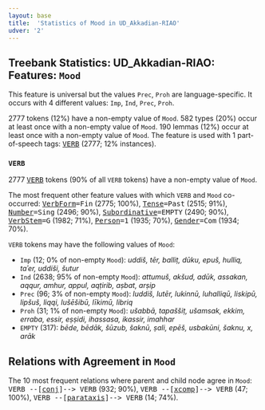```yaml
---
layout: base
title:  'Statistics of Mood in UD_Akkadian-RIAO'
udver: '2'
---
```


## Treebank Statistics: UD_Akkadian-RIAO: Features: `Mood`

This feature is universal but the values `Prec`, `Proh` are language-specific.
It occurs with 4 different values: `Imp`, `Ind`, `Prec`, `Proh`.

2777 tokens (12%) have a non-empty value of `Mood`.
582 types (20%) occur at least once with a non-empty value of `Mood`.
190 lemmas (12%) occur at least once with a non-empty value of `Mood`.
The feature is used with 1 part-of-speech tags: <tt><a href="akk_riao-pos-VERB.html">VERB</a></tt> (2777; 12% instances).

### `VERB`

2777 <tt><a href="akk_riao-pos-VERB.html">VERB</a></tt> tokens (90% of all `VERB` tokens) have a non-empty value of `Mood`.

The most frequent other feature values with which `VERB` and `Mood` co-occurred: <tt><a href="akk_riao-feat-VerbForm.html">VerbForm</a></tt><tt>=Fin</tt> (2775; 100%), <tt><a href="akk_riao-feat-Tense.html">Tense</a></tt><tt>=Past</tt> (2515; 91%), <tt><a href="akk_riao-feat-Number.html">Number</a></tt><tt>=Sing</tt> (2496; 90%), <tt><a href="akk_riao-feat-Subordinative.html">Subordinative</a></tt><tt>=EMPTY</tt> (2490; 90%), <tt><a href="akk_riao-feat-VerbStem.html">VerbStem</a></tt><tt>=G</tt> (1982; 71%), <tt><a href="akk_riao-feat-Person.html">Person</a></tt><tt>=1</tt> (1935; 70%), <tt><a href="akk_riao-feat-Gender.html">Gender</a></tt><tt>=Com</tt> (1934; 70%).

`VERB` tokens may have the following values of `Mood`:

* `Imp` (12; 0% of non-empty `Mood`): <em>uddiš, tēr, balliṭ, dūku, epuš, hulliq, taʾer, uddiši, šutur</em>
* `Ind` (2638; 95% of non-empty `Mood`): <em>attumuš, akšud, adūk, assakan, aqqur, amhur, appul, aqṭirib, aṣbat, arṣip</em>
* `Prec` (96; 3% of non-empty `Mood`): <em>luddiš, lutēr, lukinnū, luhalliqū, liskipū, lipšuš, liqqi, lušēšibū, līkimū, libriq</em>
* `Proh` (31; 1% of non-empty `Mood`): <em>ušabbā, tapaššiṭ, ušamsak, ekkim, erraba, essir, eṣṣidi, ihassasa, ikassir, imahhar</em>
* `EMPTY` (317): <em>bēde, bēdāk, šūzub, šaknū, ṣali, epēš, usbakūni, šaknu, x, arāk</em>

## Relations with Agreement in `Mood`

The 10 most frequent relations where parent and child node agree in `Mood`:
<tt>VERB --[<tt><a href="akk_riao-dep-conj.html">conj</a></tt>]--> VERB</tt> (932; 90%),
<tt>VERB --[<tt><a href="akk_riao-dep-xcomp.html">xcomp</a></tt>]--> VERB</tt> (47; 100%),
<tt>VERB --[<tt><a href="akk_riao-dep-parataxis.html">parataxis</a></tt>]--> VERB</tt> (14; 74%).

